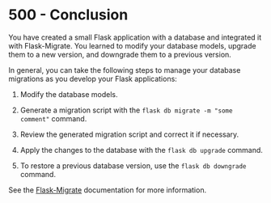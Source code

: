 # 500 - Conclusion

You have created a small Flask application with a database and integrated it with Flask-Migrate. You learned to modify your database models, upgrade them to a new version, and downgrade them to a previous version.

In general, you can take the following steps to manage your database migrations as you develop your Flask applications:

1) Modify the database models.

2) Generate a migration script with the ```flask db migrate -m "some comment"``` command.

3) Review the generated migration script and correct it if necessary.

4) Apply the changes to the database with the ```flask db upgrade``` command.

5) To restore a previous database version, use the ```flask db downgrade``` command.

See the [Flask-Migrate](https://flask-migrate.readthedocs.io/en/latest/index.html) documentation for more information.